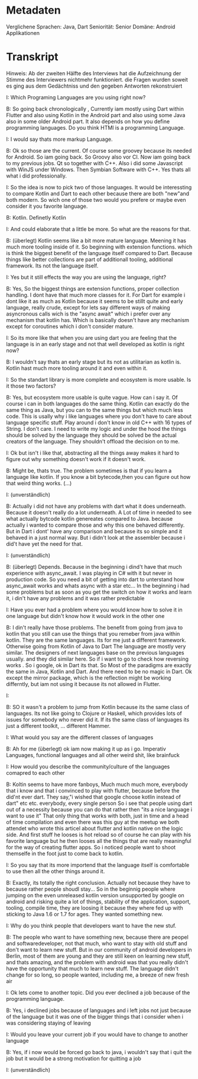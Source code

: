 # Metadaten
Verglichene Sprachen: Java, Dart
Seniorität: Senior
Domäne: Android Applikationen

# Transkript
Hinweis: Ab der zweiten Hälfte des Interviews hat die Aufzeichnung der Stimme des Interviewers nichtmehr funktioniert. die Fragen wurden soweit es ging aus dem Gedächtniss und den gegeben Antworten rekonstruiert

I: Which Programing Languages are you using right now? 

B: So going back chronologically , Currently iam mostly using Dart within Flutter and also using Kotlin in the Android part and also using some Java also in some older Android part. It also depends on how you define programming languages. Do you think HTMl is a programming Language. 

I: I would say thats more markup Language. 

B: Ok so those are the current. Of course some groovey because its needed for Android. So iam going back. So Groovy also vor CI. Now iam going back to my previous jobs. Qt so together with C++. Also i did some Javascript with WinJS under Windows. Then Symbian Software with C++. Yes thats all what i did professionally. 

I: So the idea is now to pick two of those languages. It would be interessting to compare Kotlin and Dart  to each other because there are both "new"and both modern. So wich one of those two would you prefere or maybe even consider it you favorite language. 

B: Kotlin. Definetly Kotlin

I: And could elaborate that a little be more. So what are the reasons for that. 

B: (überlegt) Kotlin seems like a bit more mature language. Meening it has much more tooling inside of it. So beginning with extension functions. which is think the biggest benefit of the language itself compared to Dart. Because things like better collections are part of additionall tooling, additional framework. Its not the language itself. 

I: Yes but it still effects the way you are using the language, right?

B: Yes, So the biggest things are extension functions, proper collection handling. I dont have that much more classes for it. For Dart for example i dont like it as much as Kotlin because it seems to be stillt quite and early language, really crude, except for lets say different ways of making asyncronous calls wich is the "async await" which i prefer over any mechanism that kotlin has. Which is basically doesn't have any mechanism except for coroutines which i don't consider mature. 

I: So its more like that when you are using dart you are feeling that the language is in an early stage and not that well developed as kotlin is right now?

B: I wouldn't say thats an early stage but its not as utilitarian as kotlin is. Kotlin hast much more tooling around it and even within it. 

I: So the standart library is more complete and ecosystem is more usable. Is it those two factors?

B: Yes, but ecosystem more usable is quite vague. How can i say it. Of course i can in both languages do the same thing. Kotlin can exactly do the same thing as Java, but you can to the same things but which much less code. This is usally why i like languages where you don't have to care about language specific stuff. Play around i don't know in old C++ with 16 types of String. I don't care. I need to write my logic and under the hood the things should be solved by the language they should be solved be the actual creators of the language. They shouldn't offload the decision on to me.

I:  Ok but isn't i like that, abstracting all the things away makes it hard to figure out why something doesn't work if it doesn't work.


B: Might be, thats true. The problem sometimes is that if you learn a language like kotlin. If you know a bit bytecode,then you can figure out how that weird thing works. (...)

I: (unverständlich) 

B: Actually i did not have any problems with dart what it does underneath. Because it doesn't really do a lot underneath. A Lot of time in needed to see what actually bytcode kotlin genereates compared to Java. because actually i wanted to compare those and why this one behaved differently. But in Dart i dont' have any comparison and because its so simple and it behaved in a just normal way. But i didn't look at the assembler because i did't have yet the need for that. 

I: (unverständlich) 

B: (überlegt) Depends. Because in the beginning i dind't have that much experience with async_await. I was playing in C# with it but never in production code. So you need a bit of getting into dart to unterstand how async_await works and whats async with a star etc... In the beginning i had some problems  but as soon as you get the switch on how it works and learn it, i din't have any problems and it was rather predictable

I: Have you ever had a problem where you would know how to solve it in one language but didn't know how it would work in the other one

B: I din't really have those problems. The benefit from going from java to kotlin that you still can use the things that you remeber from java within kotlin. They are the same languages. Its for me just a different framework. Otherwise going from Kotlin of Java to Dart The language are mostly very similar. The designers of next languages base on the previous languages usually. and they did similar here. So if i want to go to check how reversing works . So i google, ok in Dart its that. So Most of the paradigms are exactly the same in Java, Kotlin and Dart. And there need to be no magic in Dart. Ok except the mirror package, which is the reflection might be working differntly, but iam not using it because its not allowed in Flutter. 

I: 

B: SO it wasn't a problem to jump from Kotlin because its the same class of languages. Its not like going to Clojure or Haskell, which provides lots of issues for somebody who never did it. If its the same class of languages its just a different toolkit, ... different Hammer. 

I: What would you say are the different classes of languages

B: Ah for me (überlegt) ok iam now making it up as i go. Imperativ Languages, functional languages and all other weird shit, like brainfuck

I: How would you describe the community/culture of the languages comapred to each other

B: Koltin seems to have more fanboys, Much much much more, everybody that i know and that i convinced to play with flutter, because before the did'nt ever dart. They say,"i wished that google choose kotlin instead of dart" etc etc. everybody, every single person So i see that people using dart out of a necessity because you can do that rather then "its a nice language i want to use it" That only thing that works with both, just in time and a head of time compilation and even there was this guy at the meetup we both attendet who wrote this articel about flutter and kotlin native on the logic side. And first stuff he looses is hot reload so of course he can play with his favorite language but he then looses all the things that are really meaningful for the way of creating flutter apps. So i noticed people want to shoot themselfe in the foot just to come back to kotlin. 

I: So you say that its more importend that the language itself is comfortable to use then all the other things around it.

B: Exactly, its totally the right conclusion. Actually not because they have to because rather people shoudl stay... So in the beginnig people where jumping on the even unreleased kotlin version unsupported by google on android and risking quite a lot of things, stability of the application, support, tooling, compile time, they are loosing it because they where fed up with sticking to Java 1.6 or 1.7 for ages. They wanted something new.

I:  Why do you think people that developers want to have the new stuf.

B: The people who want to have something new, because there are peopel and softwaredeveloper, not that much, who want to stay with old stuff and don't want to learn new stuff. But in our community of android developers in Berlin, most of them are young and they are still keen on learning new stuff, and thats amazing, and the problem with android was that you really didn't have the opportunity that much to learn new stuff. The language didn't change for so long, so people wanted, including me, a breeze of new fresh air

I: Ok lets come to another topic. Did you ever declined a job because of the programming language. 

B: Yes, i declined jobs because of languages and i left jobs not just because of the language but it was one of the bigger things that i consider when i was considering staying of leaving 

I: Would you leave your current job if you would have to change to another language

B: Yes, if i now would be forced go back to java, i wouldn't say that i quit the job but it would be a strong motivation for quitting a job

I: (unverständlich) 